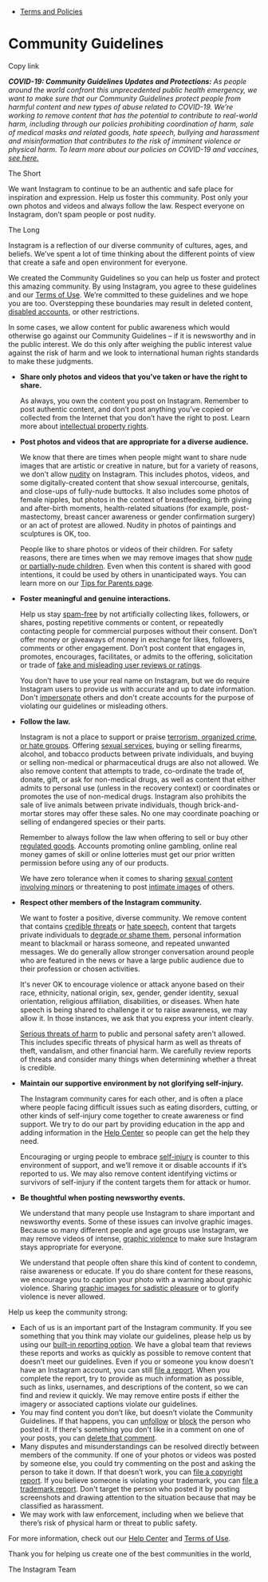 *   [Terms and Policies](https://help.instagram.com/1417489251945243/?helpref=breadcrumb)

Community Guidelines
====================

Copy link

_**COVID-19: Community Guidelines Updates and Protections:** As people around the world confront this unprecedented public health emergency, we want to make sure that our Community Guidelines protect people from harmful content and new types of abuse related to COVID-19. We’re working to remove content that has the potential to contribute to real-world harm, including through our policies prohibiting coordination of harm, sale of medical masks and related goods, hate speech, bullying and harassment and misinformation that contributes to the risk of imminent violence or physical harm. To learn more about our policies on COVID-19 and vaccines, [see here.](https://help.instagram.com/697825587576762?helpref=faq_content)_

The Short

We want Instagram to continue to be an authentic and safe place for inspiration and expression. Help us foster this community. Post only your own photos and videos and always follow the law. Respect everyone on Instagram, don’t spam people or post nudity.

The Long

Instagram is a reflection of our diverse community of cultures, ages, and beliefs. We’ve spent a lot of time thinking about the different points of view that create a safe and open environment for everyone.

We created the Community Guidelines so you can help us foster and protect this amazing community. By using Instagram, you agree to these guidelines and our [Terms of Use](https://www.instagram.com/legal/terms). We’re committed to these guidelines and we hope you are too. Overstepping these boundaries may result in deleted content, [disabled accounts](https://help.instagram.com/366993040048856?helpref=faq_content), or other restrictions.

In some cases, we allow content for public awareness which would otherwise go against our Community Guidelines – if it is newsworthy and in the public interest. We do this only after weighing the public interest value against the risk of harm and we look to international human rights standards to make these judgments.

*   **Share only photos and videos that you’ve taken or have the right to share.**
    
    As always, you own the content you post on Instagram. Remember to post authentic content, and don’t post anything you’ve copied or collected from the Internet that you don’t have the right to post. Learn more about [intellectual property rights](https://help.instagram.com/126382350847838?helpref=faq_content).
    
*   **Post photos and videos that are appropriate for a diverse audience.**
    
    We know that there are times when people might want to share nude images that are artistic or creative in nature, but for a variety of reasons, we don’t allow [nudity](https://l.instagram.com/?u=https%3A%2F%2Fwww.facebook.com%2Fcommunitystandards%2Fadult_nudity_sexual_activity&e=AT30Mt2KgkUWLGkjTJl93Wvy6L_BBxf7PGusvNRe1M_4hvw8ONBI2d_mlTxCEYizob3-h-lbkZTmvaZbMzrks41hXib0jHk_5Id0QV0yzHJt6KeuE89p0naQY7q3cTO5K5BdfVrgdDj0R3C4yDalP2aubmBXFaXl3Ch8ZA) on Instagram. This includes photos, videos, and some digitally-created content that show sexual intercourse, genitals, and close-ups of fully-nude buttocks. It also includes some photos of female nipples, but photos in the context of breastfeeding, birth giving and after-birth moments, health-related situations (for example, post-mastectomy, breast cancer awareness or gender confirmation surgery) or an act of protest are allowed. Nudity in photos of paintings and sculptures is OK, too.
    
    People like to share photos or videos of their children. For safety reasons, there are times when we may remove images that show [nude or partially-nude children](https://l.instagram.com/?u=https%3A%2F%2Fwww.facebook.com%2Fcommunitystandards%2Fchild_nudity_sexual_exploitation&e=AT30Mt2KgkUWLGkjTJl93Wvy6L_BBxf7PGusvNRe1M_4hvw8ONBI2d_mlTxCEYizob3-h-lbkZTmvaZbMzrks41hXib0jHk_5Id0QV0yzHJt6KeuE89p0naQY7q3cTO5K5BdfVrgdDj0R3C4yDalP2aubmBXFaXl3Ch8ZA). Even when this content is shared with good intentions, it could be used by others in unanticipated ways. You can learn more on our [Tips for Parents page](https://help.instagram.com/154475974694511/?helpref=faq_content).
    
*   **Foster meaningful and genuine interactions.**
    
    Help us stay [spam-free](https://l.instagram.com/?u=https%3A%2F%2Fwww.facebook.com%2Fcommunitystandards%2Fspam&e=AT30Mt2KgkUWLGkjTJl93Wvy6L_BBxf7PGusvNRe1M_4hvw8ONBI2d_mlTxCEYizob3-h-lbkZTmvaZbMzrks41hXib0jHk_5Id0QV0yzHJt6KeuE89p0naQY7q3cTO5K5BdfVrgdDj0R3C4yDalP2aubmBXFaXl3Ch8ZA) by not artificially collecting likes, followers, or shares, posting repetitive comments or content, or repeatedly contacting people for commercial purposes without their consent. Don’t offer money or giveaways of money in exchange for likes, followers, comments or other engagement. Don’t post content that engages in, promotes, encourages, facilitates, or admits to the offering, solicitation or trade of [fake and misleading user reviews or ratings](https://l.instagram.com/?u=https%3A%2F%2Fwww.facebook.com%2Fcommunitystandards%2Ffraud_deception&e=AT30Mt2KgkUWLGkjTJl93Wvy6L_BBxf7PGusvNRe1M_4hvw8ONBI2d_mlTxCEYizob3-h-lbkZTmvaZbMzrks41hXib0jHk_5Id0QV0yzHJt6KeuE89p0naQY7q3cTO5K5BdfVrgdDj0R3C4yDalP2aubmBXFaXl3Ch8ZA).
    
    You don’t have to use your real name on Instagram, but we do require Instagram users to provide us with accurate and up to date information. Don't [impersonate](https://l.instagram.com/?u=https%3A%2F%2Fwww.facebook.com%2Fcommunitystandards%2Fmisrepresentation&e=AT30Mt2KgkUWLGkjTJl93Wvy6L_BBxf7PGusvNRe1M_4hvw8ONBI2d_mlTxCEYizob3-h-lbkZTmvaZbMzrks41hXib0jHk_5Id0QV0yzHJt6KeuE89p0naQY7q3cTO5K5BdfVrgdDj0R3C4yDalP2aubmBXFaXl3Ch8ZA) others and don't create accounts for the purpose of violating our guidelines or misleading others.
    
*   **Follow the law.**
    
    Instagram is not a place to support or praise [terrorism, organized crime, or hate groups](https://l.instagram.com/?u=https%3A%2F%2Fwww.facebook.com%2Fcommunitystandards%2Fdangerous_individuals_organizations&e=AT30Mt2KgkUWLGkjTJl93Wvy6L_BBxf7PGusvNRe1M_4hvw8ONBI2d_mlTxCEYizob3-h-lbkZTmvaZbMzrks41hXib0jHk_5Id0QV0yzHJt6KeuE89p0naQY7q3cTO5K5BdfVrgdDj0R3C4yDalP2aubmBXFaXl3Ch8ZA). Offering [sexual services](https://l.instagram.com/?u=https%3A%2F%2Fwww.facebook.com%2Fcommunitystandards%2Fsexual_solicitation&e=AT30Mt2KgkUWLGkjTJl93Wvy6L_BBxf7PGusvNRe1M_4hvw8ONBI2d_mlTxCEYizob3-h-lbkZTmvaZbMzrks41hXib0jHk_5Id0QV0yzHJt6KeuE89p0naQY7q3cTO5K5BdfVrgdDj0R3C4yDalP2aubmBXFaXl3Ch8ZA), buying or selling firearms, alcohol, and tobacco products between private individuals, and buying or selling non-medical or pharmaceutical drugs are also not allowed. We also remove content that attempts to trade, co-ordinate the trade of, donate, gift, or ask for non-medical drugs, as well as content that either admits to personal use (unless in the recovery context) or coordinates or promotes the use of non-medical drugs. Instagram also prohibits the sale of live animals between private individuals, though brick-and-mortar stores may offer these sales. No one may coordinate poaching or selling of endangered species or their parts.
    
    Remember to always follow the law when offering to sell or buy other [regulated goods](https://l.instagram.com/?u=https%3A%2F%2Fwww.facebook.com%2Fcommunitystandards%2Fregulated_goods&e=AT30Mt2KgkUWLGkjTJl93Wvy6L_BBxf7PGusvNRe1M_4hvw8ONBI2d_mlTxCEYizob3-h-lbkZTmvaZbMzrks41hXib0jHk_5Id0QV0yzHJt6KeuE89p0naQY7q3cTO5K5BdfVrgdDj0R3C4yDalP2aubmBXFaXl3Ch8ZA). Accounts promoting online gambling, online real money games of skill or online lotteries must get our prior written permission before using any of our products.
    
    We have zero tolerance when it comes to sharing [sexual content involving minors](https://l.instagram.com/?u=https%3A%2F%2Fwww.facebook.com%2Fcommunitystandards%2Fchild_nudity_sexual_exploitation&e=AT30Mt2KgkUWLGkjTJl93Wvy6L_BBxf7PGusvNRe1M_4hvw8ONBI2d_mlTxCEYizob3-h-lbkZTmvaZbMzrks41hXib0jHk_5Id0QV0yzHJt6KeuE89p0naQY7q3cTO5K5BdfVrgdDj0R3C4yDalP2aubmBXFaXl3Ch8ZA) or threatening to post [intimate images](https://l.instagram.com/?u=https%3A%2F%2Fwww.facebook.com%2Fcommunitystandards%2Fsexual_exploitation_adults&e=AT30Mt2KgkUWLGkjTJl93Wvy6L_BBxf7PGusvNRe1M_4hvw8ONBI2d_mlTxCEYizob3-h-lbkZTmvaZbMzrks41hXib0jHk_5Id0QV0yzHJt6KeuE89p0naQY7q3cTO5K5BdfVrgdDj0R3C4yDalP2aubmBXFaXl3Ch8ZA) of others.
    
*   **Respect other members of the Instagram community.**
    
    We want to foster a positive, diverse community. We remove content that contains [credible threats](https://l.instagram.com/?u=https%3A%2F%2Fwww.facebook.com%2Fcommunitystandards%2Fcredible_violence&e=AT30Mt2KgkUWLGkjTJl93Wvy6L_BBxf7PGusvNRe1M_4hvw8ONBI2d_mlTxCEYizob3-h-lbkZTmvaZbMzrks41hXib0jHk_5Id0QV0yzHJt6KeuE89p0naQY7q3cTO5K5BdfVrgdDj0R3C4yDalP2aubmBXFaXl3Ch8ZA) or [hate speech](https://l.instagram.com/?u=https%3A%2F%2Fwww.facebook.com%2Fcommunitystandards%2Fhate_speech&e=AT30Mt2KgkUWLGkjTJl93Wvy6L_BBxf7PGusvNRe1M_4hvw8ONBI2d_mlTxCEYizob3-h-lbkZTmvaZbMzrks41hXib0jHk_5Id0QV0yzHJt6KeuE89p0naQY7q3cTO5K5BdfVrgdDj0R3C4yDalP2aubmBXFaXl3Ch8ZA), content that targets private individuals to [degrade or shame them](https://l.instagram.com/?u=https%3A%2F%2Fwww.facebook.com%2Fcommunitystandards%2Fbullying&e=AT30Mt2KgkUWLGkjTJl93Wvy6L_BBxf7PGusvNRe1M_4hvw8ONBI2d_mlTxCEYizob3-h-lbkZTmvaZbMzrks41hXib0jHk_5Id0QV0yzHJt6KeuE89p0naQY7q3cTO5K5BdfVrgdDj0R3C4yDalP2aubmBXFaXl3Ch8ZA), personal information meant to blackmail or harass someone, and repeated unwanted messages. We do generally allow stronger conversation around people who are featured in the news or have a large public audience due to their profession or chosen activities.
    
    It's never OK to encourage violence or attack anyone based on their race, ethnicity, national origin, sex, gender, gender identity, sexual orientation, religious affiliation, disabilities, or diseases. When hate speech is being shared to challenge it or to raise awareness, we may allow it. In those instances, we ask that you express your intent clearly.
    
    [Serious threats of harm](https://l.instagram.com/?u=https%3A%2F%2Fwww.facebook.com%2Fcommunitystandards%2Fcredible_violence&e=AT30Mt2KgkUWLGkjTJl93Wvy6L_BBxf7PGusvNRe1M_4hvw8ONBI2d_mlTxCEYizob3-h-lbkZTmvaZbMzrks41hXib0jHk_5Id0QV0yzHJt6KeuE89p0naQY7q3cTO5K5BdfVrgdDj0R3C4yDalP2aubmBXFaXl3Ch8ZA) to public and personal safety aren't allowed. This includes specific threats of physical harm as well as threats of theft, vandalism, and other financial harm. We carefully review reports of threats and consider many things when determining whether a threat is credible.
    
*   **Maintain our supportive environment by not glorifying self-injury.**
    
    The Instagram community cares for each other, and is often a place where people facing difficult issues such as eating disorders, cutting, or other kinds of self-injury come together to create awareness or find support. We try to do our part by providing education in the app and adding information in the [Help Center](https://help.instagram.com/) so people can get the help they need.
    
    Encouraging or urging people to embrace [self-injury](https://l.instagram.com/?u=https%3A%2F%2Fwww.facebook.com%2Fcommunitystandards%2Fsuicide_self_injury_violence&e=AT30Mt2KgkUWLGkjTJl93Wvy6L_BBxf7PGusvNRe1M_4hvw8ONBI2d_mlTxCEYizob3-h-lbkZTmvaZbMzrks41hXib0jHk_5Id0QV0yzHJt6KeuE89p0naQY7q3cTO5K5BdfVrgdDj0R3C4yDalP2aubmBXFaXl3Ch8ZA) is counter to this environment of support, and we’ll remove it or disable accounts if it’s reported to us. We may also remove content identifying victims or survivors of self-injury if the content targets them for attack or humor.
    
*   **Be thoughtful when posting newsworthy events.**
    
    We understand that many people use Instagram to share important and newsworthy events. Some of these issues can involve graphic images. Because so many different people and age groups use Instagram, we may remove videos of intense, [graphic violence](https://l.instagram.com/?u=https%3A%2F%2Fwww.facebook.com%2Fcommunitystandards%2Fgraphic_violence&e=AT30Mt2KgkUWLGkjTJl93Wvy6L_BBxf7PGusvNRe1M_4hvw8ONBI2d_mlTxCEYizob3-h-lbkZTmvaZbMzrks41hXib0jHk_5Id0QV0yzHJt6KeuE89p0naQY7q3cTO5K5BdfVrgdDj0R3C4yDalP2aubmBXFaXl3Ch8ZA) to make sure Instagram stays appropriate for everyone.
    
    We understand that people often share this kind of content to condemn, raise awareness or educate. If you do share content for these reasons, we encourage you to caption your photo with a warning about graphic violence. Sharing [graphic images for sadistic pleasure](https://l.instagram.com/?u=https%3A%2F%2Fwww.facebook.com%2Fcommunitystandards%2Fcruel_insensitive&e=AT30Mt2KgkUWLGkjTJl93Wvy6L_BBxf7PGusvNRe1M_4hvw8ONBI2d_mlTxCEYizob3-h-lbkZTmvaZbMzrks41hXib0jHk_5Id0QV0yzHJt6KeuE89p0naQY7q3cTO5K5BdfVrgdDj0R3C4yDalP2aubmBXFaXl3Ch8ZA) or to glorify violence is never allowed.
    

Help us keep the community strong:

*   Each of us is an important part of the Instagram community. If you see something that you think may violate our guidelines, please help us by using our [built-in reporting option](https://help.instagram.com/165828726894770?helpref=faq_content). We have a global team that reviews these reports and works as quickly as possible to remove content that doesn’t meet our guidelines. Even if you or someone you know doesn’t have an Instagram account, you can still [file a report](https://help.instagram.com/contact/383679321740945). When you complete the report, try to provide as much information as possible, such as links, usernames, and descriptions of the content, so we can find and review it quickly. We may remove entire posts if either the imagery or associated captions violate our guidelines.
*   You may find content you don’t like, but doesn’t violate the Community Guidelines. If that happens, you can [unfollow](https://help.instagram.com/286340048138725?helpref=faq_content) or [block](https://help.instagram.com/426700567389543/?helpref=faq_content) the person who posted it. If there's something you don't like in a comment on one of your posts, you can [delete that comment](https://help.instagram.com/289098941190483?helpref=faq_content).
*   Many disputes and misunderstandings can be resolved directly between members of the community. If one of your photos or videos was posted by someone else, you could try commenting on the post and asking the person to take it down. If that doesn’t work, you can [file a copyright report](https://help.instagram.com/126382350847838?helpref=faq_content). If you believe someone is violating your trademark, you can [file a trademark report](https://help.instagram.com/222826637847963?helpref=faq_content). Don't target the person who posted it by posting screenshots and drawing attention to the situation because that may be classified as harassment.
*   We may work with law enforcement, including when we believe that there’s risk of physical harm or threat to public safety.

For more information, check out our [Help Center](https://help.instagram.com/) and [Terms of Use](https://l.instagram.com/?u=http%3A%2F%2Finstagram.com%2Flegal%2Fterms%2F%23&e=AT30Mt2KgkUWLGkjTJl93Wvy6L_BBxf7PGusvNRe1M_4hvw8ONBI2d_mlTxCEYizob3-h-lbkZTmvaZbMzrks41hXib0jHk_5Id0QV0yzHJt6KeuE89p0naQY7q3cTO5K5BdfVrgdDj0R3C4yDalP2aubmBXFaXl3Ch8ZA).

Thank you for helping us create one of the best communities in the world,

The Instagram Team